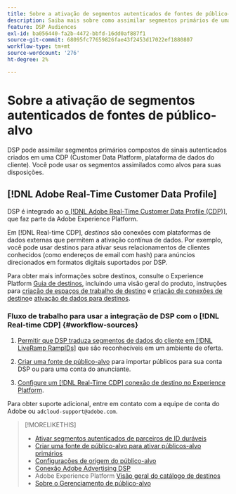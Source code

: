```yaml
---
title: Sobre a ativação de segmentos autenticados de fontes de público-alvo
description: Saiba mais sobre como assimilar segmentos primários de uma plataforma de dados do cliente.
feature: DSP Audiences
exl-id: ba056440-fa2b-4472-bbfd-16dd0af887f1
source-git-commit: 68095fc77659826fae43f2453d17022ef1880807
workflow-type: tm+mt
source-wordcount: '276'
ht-degree: 2%

---
```


# Sobre a ativação de segmentos autenticados de fontes de público-alvo

<!-- Doesn't specifically explain what you can do in our UI -->

DSP pode assimilar segmentos primários compostos de sinais autenticados criados em uma CDP (Customer Data Platform, plataforma de dados do cliente). Você pode usar os segmentos assimilados como alvos para suas disposições.

## [!DNL Adobe Real-Time Customer Data Profile]

DSP é integrado ao [o [!DNL Adobe Real-Time Customer Data Profile (CDP)]](https://experienceleague.adobe.com/docs/experience-platform/rtcdp/overview.html?lang=pt-BR), que faz parte da Adobe Experience Platform.

Em [!DNL Real-time CDP], *destinos* são conexões com plataformas de dados externas que permitem a ativação contínua de dados. Por exemplo, você pode usar destinos para ativar seus relacionamentos de clientes conhecidos (como endereços de email com hash) para anúncios direcionados em formatos digitais suportados por DSP.

Para obter mais informações sobre destinos, consulte o Experience Platform [Guia de destinos](https://experienceleague.adobe.com/docs/experience-platform/destinations/home.html), incluindo uma visão geral do produto, instruções para [criação de espaços de trabalho de destino](https://experienceleague.adobe.com/docs/experience-platform/destinations/ui/destinations-workspace.html) e [criação de conexões de destino](https://experienceleague.adobe.com/docs/experience-platform/destinations/ui/connect-destination.html)e [ativação de dados para destinos](https://experienceleague.adobe.com/docs/experience-platform/destinations/ui/activate/activate-segment-streaming-destinations.html).

### Fluxo de trabalho para usar a integração de DSP com o [!DNL Real-time CDP] {#workflow-sources}

1. [Permitir que DSP traduza segmentos de dados do cliente em [!DNL LiveRamp RampIDs]](source-durable-id.md) que são reconhecíveis em um ambiente de oferta.<!-- I don't think I need this here: This requires DSP account-level and campaign-level settings to enable segment sharing with [!DNL LiveRamp], which will translate customer data to [!DNL RampIDs] to create targetable segments. Your Adobe Account Team will perform this configuration. -->

1. [Criar uma fonte de público-alvo](source-create.md) para importar públicos para sua conta DSP ou para uma conta do anunciante.

1. [Configure um [!DNL Real-Time CDP] conexão de destino no Experience Platform](https://experienceleague.adobe.com/docs/experience-platform/destinations/catalog/advertising/adobe-advertising-cloud-connection.html).

Para obter suporte adicional, entre em contato com a equipe de conta do Adobe ou `adcloud-support@adobe.com`.

>[!MORELIKETHIS]
>
>* [Ativar segmentos autenticados de parceiros de ID duráveis](source-durable-id.md)
>* [Criar uma fonte de público-alvo para ativar públicos-alvo primários](source-create.md)
>* [Configurações de origem do público-alvo](source-settings.md)
>* [Conexão Adobe Advertising DSP](https://experienceleague.adobe.com/docs/experience-platform/destinations/catalog/advertising/adobe-advertising-cloud-connection.html)
>* Adobe Experience Platform [Visão geral do catálogo de destinos](https://experienceleague.adobe.com/docs/experience-platform/destinations/catalog/overview.html)
>* [Sobre o Gerenciamento de público-alvo](/help/dsp/audiences/audience-about.md)

